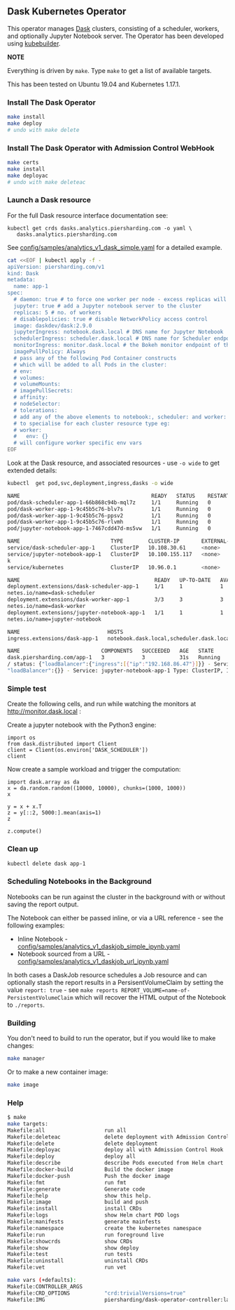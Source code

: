 ## Dask Kubernetes Operator

This operator manages [Dask](https://dask.org/) clusters, consisting of a scheduler, workers, and optionally Jupyter Notebook server.  The Operator has been developed using [kubebuilder](https://book.kubebuilder.io/).

**NOTE**

Everything is driven by `make`.  Type `make` to get a list of available targets.

This has been tested on Ubuntu 19.04 and Kubernetes 1.17.1.

### Install The Dask Operator

```sh
make install
make deploy
# undo with make delete
```

### Install The Dask Operator with Admission Control WebHook

```sh
make certs
make install
make deployac
# undo with make deleteac
```

### Launch a Dask resource

For the full Dask resource interface documentation see:
```
kubectl get crds dasks.analytics.piersharding.com -o yaml \
   dasks.analytics.piersharding.com
```

See [config/samples/analytics_v1_dask_simple.yaml](config/samples/analytics_v1_dask_simple.yaml) for a detailed example.

```sh
cat <<EOF | kubectl apply -f -
apiVersion: piersharding.com/v1
kind: Dask
metadata:
  name: app-1
spec:
  # daemon: true # to force one worker per node - excess replicas will not start
  jupyter: true # add a Jupyter notebook server to the cluster
  replicas: 5 # no. of workers
  # disablepolicies: true # disable NetworkPolicy access control
  image: daskdev/dask:2.9.0
  jupyterIngress: notebook.dask.local # DNS name for Jupyter Notebook
  schedulerIngress: scheduler.dask.local # DNS name for Scheduler endpoint
  monitorIngress: monitor.dask.local # the Bokeh monitor endpoint of the Dask Scheduler
  imagePullPolicy: Always
  # pass any of the following Pod Container constructs
  # which will be added to all Pods in the cluster:
  # env:
  # volumes:
  # volumeMounts:
  # imagePullSecrets:
  # affinity:
  # nodeSelector:
  # tolerations:
  # add any of the above elements to notebook:, scheduler: and worker: 
  # to specialise for each cluster resource type eg:
  # worker:
  #   env: {}
  # will configure worker specific env vars
EOF
```

Look at the Dask resource, and associated resources - use `-o wide` to get extended details:

```sh
kubectl  get pod,svc,deployment,ingress,dasks -o wide                                                                            wattle: Wed Sep 18 13:36:14 2019

NAME                                          READY   STATUS    RESTARTS   AGE   IP            NODE       NOMINATED NODE   READINESS GATES
pod/dask-scheduler-app-1-66b868c94b-mql7z     1/1     Running   0          31s   172.17.0.7    minikube   <none>           <none>
pod/dask-worker-app-1-9c45b5c76-blv7s         1/1     Running   0          31s   172.17.0.12   minikube   <none>           <none>
pod/dask-worker-app-1-9c45b5c76-ppsv2         1/1     Running   0          31s   172.17.0.9    minikube   <none>           <none>
pod/dask-worker-app-1-9c45b5c76-rlvmh         1/1     Running   0          31s   172.17.0.11   minikube   <none>           <none>
pod/jupyter-notebook-app-1-7467cdd47d-ms5vw   1/1     Running   0          31s   172.17.0.10   minikube   <none>           <none>

NAME                             TYPE        CLUSTER-IP       EXTERNAL-IP   PORT(S)             AGE   SELECTOR
service/dask-scheduler-app-1     ClusterIP   10.108.30.61     <none>        8786/TCP,8787/TCP   31s   app.kubernetes.io/instance=app-1,app.kubernetes.io/name=dask-scheduler
service/jupyter-notebook-app-1   ClusterIP   10.100.155.117   <none>        8888/TCP            31s   app.kubernetes.io/instance=app-1,app.kubernetes.io/name=jupyter-noteboo
k
service/kubernetes               ClusterIP   10.96.0.1        <none>        443/TCP             35d   <none>

NAME                                           READY   UP-TO-DATE   AVAILABLE   AGE   CONTAINERS   IMAGES                          SELECTOR
deployment.extensions/dask-scheduler-app-1     1/1     1            1           31s   scheduler    daskdev/dask:latest             app.kubernetes.io/instance=app-1,app.kuber
netes.io/name=dask-scheduler
deployment.extensions/dask-worker-app-1        3/3     3            3           31s   worker       daskdev/dask:latest             app.kubernetes.io/instance=app-1,app.kuber
netes.io/name=dask-worker
deployment.extensions/jupyter-notebook-app-1   1/1     1            1           31s   jupyter      jupyter/scipy-notebook:latest   app.kubernetes.io/instance=app-1,app.kuber
netes.io/name=jupyter-notebook

NAME                            HOSTS                                      ADDRESS         PORTS   AGE
ingress.extensions/dask-app-1   notebook.dask.local,scheduler.dask.local   192.168.86.47   80      31s

NAME                          COMPONENTS   SUCCEEDED   AGE   STATE     RESOURCES
dask.piersharding.com/app-1   3            3           31s   Running   Ingress: dask-app-1 IP: 192.168.86.47, Hosts: http://notebook.dask.local/, http://scheduler.dask.local
/ status: {"loadBalancer":{"ingress":[{"ip":"192.168.86.47"}]}} - Service: dask-scheduler-app-1 Type: ClusterIP, IP: 10.108.30.61, Ports: scheduler/8786,bokeh/8787 status: {
"loadBalancer":{}} - Service: jupyter-notebook-app-1 Type: ClusterIP, IP: 10.100.155.117, Ports: jupyter/8888 status: {"loadBalancer":{}}
```

### Simple test

Create the following cells, and run while watching the monitors at http://monitor.dask.local :

Create a jupyter notebook with the Python3 engine:
```Jupyter Notebook
import os
from dask.distributed import Client
client = Client(os.environ['DASK_SCHEDULER'])
client
```

Now create a sample workload and trigger the computation:

```Jupyter Notebook
import dask.array as da
x = da.random.random((10000, 10000), chunks=(1000, 1000))
x
```

```Jupyter Notebook
y = x + x.T
z = y[::2, 5000:].mean(axis=1)
z
```

```Jupyter Notebook
z.compute()
```

### Clean up

```sh
kubectl delete dask app-1
```

### Scheduling Notebooks in the Background

Notebooks can be run against the cluster in the background with or without
saving the report output.

The Notebook can either be passed inline, or via a URL reference - see the following examples:

* Inline Notebook - [config/samples/analytics_v1_daskjob_simple_ipynb.yaml](config/samples/analytics_v1_daskjob_simple_ipynb.yaml)
* Notebook sourced from a URL - [config/samples/analytics_v1_daskjob_url_ipynb.yaml](config/samples/analytics_v1_daskjob_url_ipynb.yaml)

In both cases a DaskJob resource schedules a Job resource and can optionally stash the report results in a PersisentVolumeClaim by setting the value `report: true` - see `make reports REPORT_VOLUME=name-of-PersistentVolumeClaim` which will recover the HTML output of the Notebook to `./reports`.

### Building

You don't need to build to run the operator,
but if you would like to make changes:

```sh
make manager
```

Or to make a new container image:

```sh
make image
```

### Help
```sh
$ make
make targets:
Makefile:all                   run all
Makefile:deleteac              delete deployment with Admission Control Hook
Makefile:delete                delete deployment
Makefile:deployac              deploy all with Admission Control Hook
Makefile:deploy                deploy all
Makefile:describe              describe Pods executed from Helm chart
Makefile:docker-build          Build the docker image
Makefile:docker-push           Push the docker image
Makefile:fmt                   run fmt
Makefile:generate              Generate code
Makefile:help                  show this help.
Makefile:image                 build and push
Makefile:install               install CRDs
Makefile:logs                  show Helm chart POD logs
Makefile:manifests             generate mainfests
Makefile:namespace             create the kubernetes namespace
Makefile:run                   run foreground live
Makefile:showcrds              show CRDs
Makefile:show                  show deploy
Makefile:test                  run tests
Makefile:uninstall             uninstall CRDs
Makefile:vet                   run vet

make vars (+defaults):
Makefile:CONTROLLER_ARGS       
Makefile:CRD_OPTIONS           "crd:trivialVersions=true"
Makefile:IMG                   piersharding/dask-operator-controller:latest
```
